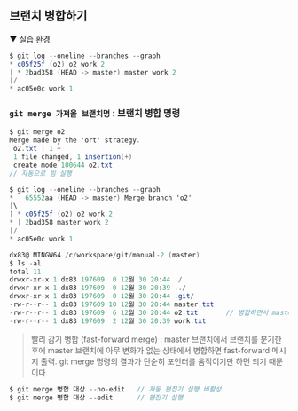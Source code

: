 ## 브랜치 병합하기
▼ 실습 환경
```c#
$ git log --oneline --branches --graph
* c05f25f (o2) o2 work 2
| * 2bad358 (HEAD -> master) master work 2
|/
* ac05e0c work 1
```

### `git merge 가져올 브랜치명` : 브랜치 병합 명령
```c#
$ git merge o2
Merge made by the 'ort' strategy.
 o2.txt | 1 +
 1 file changed, 1 insertion(+)
 create mode 100644 o2.txt
// 자동으로 빔 실행
```
```c#
$ git log --oneline --branches --graph
*   65552aa (HEAD -> master) Merge branch 'o2'
|\
| * c05f25f (o2) o2 work 2
* | 2bad358 master work 2
|/
* ac05e0c work 1
```
```c#
dx83@ MINGW64 /c/workspace/git/manual-2 (master)
$ ls -al
total 11
drwxr-xr-x 1 dx83 197609  0 12월 30 20:44 ./
drwxr-xr-x 1 dx83 197609  0 12월 30 20:39 ../
drwxr-xr-x 1 dx83 197609  0 12월 30 20:44 .git/
-rw-r--r-- 1 dx83 197609 10 12월 30 20:44 master.txt
-rw-r--r-- 1 dx83 197609  6 12월 30 20:44 o2.txt       // 병합하면서 master 브랜치에 추가됨
-rw-r--r-- 1 dx83 197609  2 12월 30 20:39 work.txt
```

> 빨리 감기 병합 (fast-forward merge) : master 브랜치에서 브랜치를 분기한 후에
> master 브랜치에 아무 변화가 없는 상태에서 병합하면 fast-forward 메시지 출력.
> git merge 명령의 결과가 단순히 포인터를 움직이기만 하면 되기 때문이다.

```c#
$ git merge 병합 대상 --no-edit   // 자동 편집기 실행 비활성
$ git merge 병합 대상 --edit      // 편집기 실행
```
